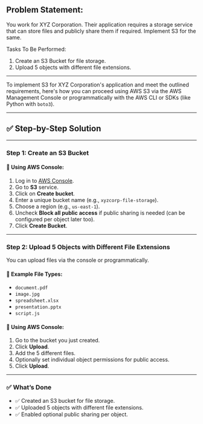  ## Problem Statement:
 You work for XYZ Corporation. Their application requires a storage service that can store files and publicly share them if required. Implement S3 for the same.
 
 Tasks To Be Performed:
 1. Create an S3 Bucket for file storage.
 2. Upload 5 objects with different file extensions.

---
To implement S3 for XYZ Corporation's application and meet the outlined requirements, here's how you can proceed using AWS S3 via the AWS Management Console or programmatically with the AWS CLI or SDKs (like Python with `boto3`).

---

## ✅ Step-by-Step Solution

---

### **Step 1: Create an S3 Bucket**

#### 📌 Using AWS Console:
1. Log in to [AWS Console](https://console.aws.amazon.com/).
2. Go to **S3** service.
3. Click on **Create bucket**.
4. Enter a unique bucket name (e.g., `xyzcorp-file-storage`).
5. Choose a region (e.g., `us-east-1`).
6. Uncheck **Block all public access** if public sharing is needed (can be configured per object later too).
7. Click **Create Bucket**.

---

### **Step 2: Upload 5 Objects with Different File Extensions**

You can upload files via the console or programmatically.

#### 📂 Example File Types:
- `document.pdf`
- `image.jpg`
- `spreadsheet.xlsx`
- `presentation.pptx`
- `script.js`

#### 📌 Using AWS Console:
1. Go to the bucket you just created.
2. Click **Upload**.
3. Add the 5 different files.
4. Optionally set individual object permissions for public access.
5. Click **Upload**.

---

### ✅ What’s Done
- ✅ Created an S3 bucket for file storage.
- ✅ Uploaded 5 objects with different file extensions.
- ✅ Enabled optional public sharing per object.
